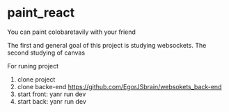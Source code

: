 # paint_react

You can paint colobaretavily with your friend

The first and general goal of this project is studying websockets. The second studying of canvas

For runing project
1. clone project
2. clone backe-end https://github.com/EgorJSbrain/websokets_back-end
3. start front: yanr run dev
4. start back: yanr run dev 
